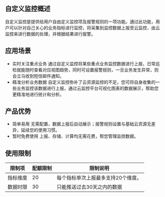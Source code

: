 ## 自定义监控概述
自定义监控是提供给用户自由定义监控项及报警规则的一项功能。通过此功能，用户可以针对自己关心的业务指标进行监控，将采集到监控数据上报至云监控，由云监控来进行数据的处理，并根据结果进行报警。
## 应用场景
- 实时关注重点业务  通过自定义监控将某些重点业务监控数据进行上报，日常巡检就能随时查看对应视图趋势，同时可设置报警规则，一旦业务发生异常，则会立马收到短信邮件通知。
- 精准分析业务数据  自定义监控弥补了云资源监控的不足，您可将自身收集的一些业务监控该数据进行上报，通过云监控平台可视化图表的数据展示，帮助您更精准地进行统计和分析。

##  产品优势
- 简单易用  无需配置，数据上报后自动展示；报警规则设置与基础云资源无差异，延续您的使用习惯。
- 暂时免费使用  上报、存储、计算均无需花费，帮您管理监控数据。

## 使用限制
限制项|配额限制|限制说明
--|--|--
指标维度|20|每个指标单次上报最多支持20个维度。
数据时限|30|只能推送过去30天之内的数据
